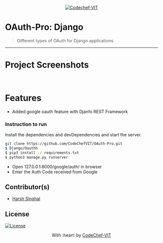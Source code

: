 <p align="center"><a href="http://www.codechefvit.com" target="_blank"><img src="https://s3.amazonaws.com/codechef_shared/sites/all/themes/abessive/logo-3.png" title="CodeChef-VIT" alt="Codechef-VIT"></a>
</p>

# OAuth-Pro: Django
> Different types of OAuth for Django applications.
---

# Project Screenshots 
<p align="center">
<img alt="" src="https://www.linkpicture.com/q/google_oauth.png.png">
<img alt="" src="https://www.linkpicture.com/q/google_oauth.png1.png">
<img alt="" src="https://www.linkpicture.com/q/google_oauth.png2.png">
<img alt="" src="https://www.linkpicture.com/q/google_oauth.png3.png">
<img alt="" src="https://www.linkpicture.com/q/google_oauth.png4.png">
<img alt="" src="https://www.linkpicture.com/q/google_oauth.png5.png">
<img alt="" src="https://www.linkpicture.com/q/google_oauth.png6.png">
</p>


# Features

- Added google oauth feature with Djanfo REST Framework

### Instruction to run 

Install the dependencies and devDependencies and start the server.

```sh
git clone https://github.com/CodeChefVIT/OAuth-Pro.git
$ Django/Oauthh
$ pip3 install -r requirements.txt
$ python3 manage.py runserver
```

- Open 127.0.0.1:8000/google/auth/ in browser
- Enter the Auth Code received from Google

## Contributor(s)
- [Harsh Singhal](https://github.com/hsrambo07)

## License
[![License](http://img.shields.io/:license-mit-blue.svg?style=flat-square)](http://badges.mit-license.org)

<p align="center">
	With :heart: by <a href="http://www.codechefvit.com" target="_blank">CodeChef-VIT</a>
</p>